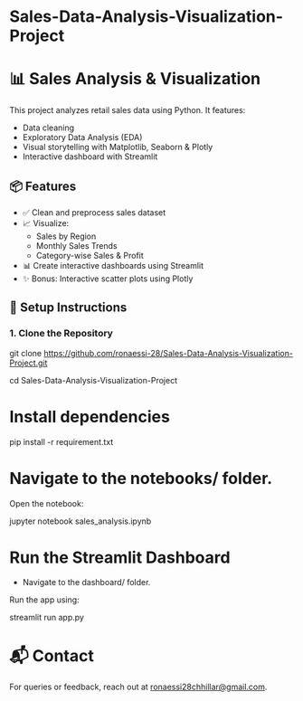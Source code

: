 # Sales-Data-Analysis-Visualization-Project

# 📊 Sales Analysis & Visualization
 
This project analyzes retail sales data using Python. It features:
- Data cleaning
- Exploratory Data Analysis (EDA)
- Visual storytelling with Matplotlib, Seaborn & Plotly
- Interactive dashboard with Streamlit  

## 📦 Features

- ✅ Clean and preprocess sales dataset
- 📈 Visualize:
  - Sales by Region
  - Monthly Sales Trends
  - Category-wise Sales & Profit
- 📊 Create interactive dashboards using Streamlit
- ✨ Bonus: Interactive scatter plots using Plotly



## 🚀 Setup Instructions

### 1. Clone the Repository

git clone https://github.com/ronaessi-28/Sales-Data-Analysis-Visualization-Project.git

cd Sales-Data-Analysis-Visualization-Project


# Install dependencies
pip install -r requirement.txt


# Navigate to the notebooks/ folder.

Open the notebook:

jupyter notebook sales_analysis.ipynb


# Run the Streamlit Dashboard

- Navigate to the dashboard/ folder.

Run the app using:

streamlit run app.py



# 📬 Contact
For queries or feedback, reach out at ronaessi28chhillar@gmail.com.
